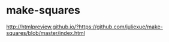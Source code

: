 # make-squares

http://htmlpreview.github.io/?https://github.com/juliexue/make-squares/blob/master/index.html
